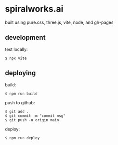 # spiralworks.ai

built using pure.css, three.js, vite, node, and gh-pages

## development

test locally:
```shell
$ npx vite
```

## deploying

build:
```shell
$ npm run build
```

push to github:
```shell
$ git add .
$ git commit -m "commit msg"
$ git push -u origin main
```

deploy:
```shell
$ npm run deploy
```
